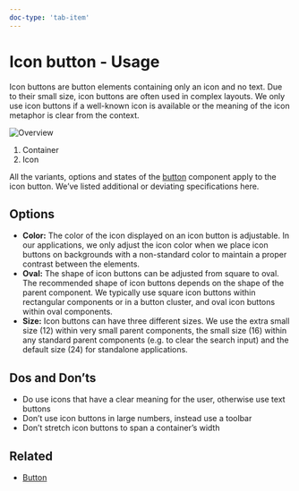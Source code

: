 ```yaml
---
doc-type: 'tab-item'
---
```

# Icon button - Usage

Icon buttons are button elements containing only an icon and no text. Due to their small size, icon buttons are often used in complex layouts. We only use icon buttons if a well-known icon is available or the meaning of the icon metaphor is clear from the context.

![Overview](https://www.figma.com/design/wEptRgAezDU1z80Cn3eZ0o/iX-Documentation-illustrations?node-id=5888-7882&t=yk9Vv3HSXaEzBbQk-4)

1. Container
2. Icon

All the variants, options and states of the [button](../button) component apply to the icon button. We’ve listed additional or deviating specifications here.

## Options

- **Color:** The color of the icon displayed on an icon button is adjustable. In our applications, we only adjust the icon color when we place icon buttons on backgrounds with a non-standard color to maintain a proper contrast between the elements.
- **Oval:** The shape of icon buttons can be adjusted from square to oval. The recommended shape of icon buttons depends on the shape of the parent component. We typically use square icon buttons within rectangular components or in a button cluster, and oval icon buttons within oval components.
- **Size:** Icon buttons can have three different sizes. We use the extra small size (12) within very small parent components, the small size (16) within any standard parent components (e.g. to clear the search input) and the default size (24) for standalone applications.

## Dos and Don’ts

- Do use icons that have a clear meaning for the user, otherwise use text buttons
- Don’t use icon buttons in large numbers, instead use a toolbar
- Don’t stretch icon buttons to span a container’s width

## Related

- [Button](../button)
<!-- - [Toolbar](...) -->
